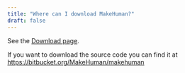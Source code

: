 ```yaml
---
title: "Where can I download MakeHuman?"
draft: false
---
```


See the [Download page](http://www.makehumancommunity.org/content/downloads.html).

If you want to download the source code you can find it at https://bitbucket.org/MakeHuman/makehuman